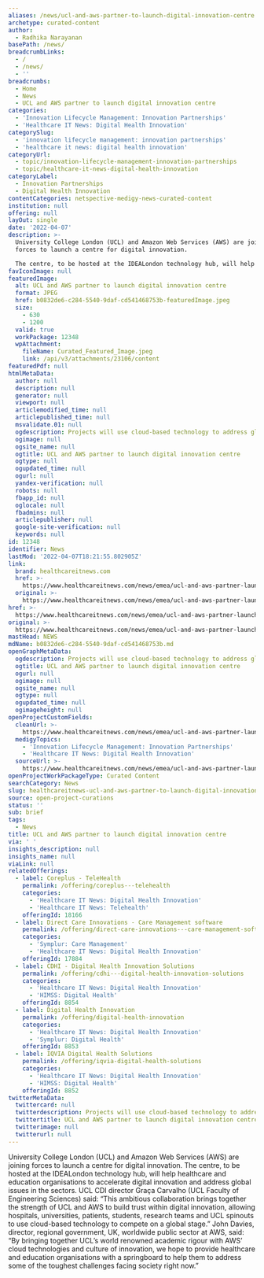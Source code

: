```yaml
---
aliases: /news/ucl-and-aws-partner-to-launch-digital-innovation-centre
archetype: curated-content
author:
  - Radhika Narayanan
basePath: /news/
breadcrumbLinks:
  - /
  - /news/
  - ''
breadcrumbs:
  - Home
  - News
  - UCL and AWS partner to launch digital innovation centre
categories:
  - 'Innovation Lifecycle Management: Innovation Partnerships'
  - 'Healthcare IT News: Digital Health Innovation'
categorySlug:
  - 'innovation lifecycle management: innovation partnerships'
  - 'healthcare it news: digital health innovation'
categoryUrl:
  - topic/innovation-lifecycle-management-innovation-partnerships
  - topic/healthcare-it-news-digital-health-innovation
categoryLabel:
  - Innovation Partnerships
  - Digital Health Innovation
contentCategories: netspective-medigy-news-curated-content
institution: null
offering: null
layOut: single
date: '2022-04-07'
description: >-
  University College London (UCL) and Amazon Web Services (AWS) are joining
  forces to launch a centre for digital innovation.

  The centre, to be hosted at the IDEALondon technology hub, will help healthc
favIconImage: null
featuredImage:
  alt: UCL and AWS partner to launch digital innovation centre
  format: JPEG
  href: b0832de6-c284-5540-9daf-cd541468753b-featuredImage.jpeg
  size:
    - 630
    - 1200
  valid: true
  workPackage: 12348
  wpAttachment:
    fileName: Curated_Featured_Image.jpeg
    link: /api/v3/attachments/23106/content
featuredPdf: null
htmlMetaData:
  author: null
  description: null
  generator: null
  viewport: null
  articlemodified_time: null
  articlepublished_time: null
  msvalidate.01: null
  ogdescription: Projects will use cloud-based technology to address global health issues.
  ogimage: null
  ogsite_name: null
  ogtitle: UCL and AWS partner to launch digital innovation centre
  ogtype: null
  ogupdated_time: null
  ogurl: null
  yandex-verification: null
  robots: null
  fbapp_id: null
  oglocale: null
  fbadmins: null
  articlepublisher: null
  google-site-verification: null
  keywords: null
id: 12348
identifier: News
lastMod: '2022-04-07T18:21:55.802905Z'
link:
  brand: healthcareitnews.com
  href: >-
    https://www.healthcareitnews.com/news/emea/ucl-and-aws-partner-launch-digital-innovation-centre
  original: >-
    https://www.healthcareitnews.com/news/emea/ucl-and-aws-partner-launch-digital-innovation-centre
href: >-
  https://www.healthcareitnews.com/news/emea/ucl-and-aws-partner-launch-digital-innovation-centre
original: >-
  https://www.healthcareitnews.com/news/emea/ucl-and-aws-partner-launch-digital-innovation-centre
mastHead: NEWS
mdName: b0832de6-c284-5540-9daf-cd541468753b.md
openGraphMetaData:
  ogdescription: Projects will use cloud-based technology to address global health issues.
  ogtitle: UCL and AWS partner to launch digital innovation centre
  ogurl: null
  ogimage: null
  ogsite_name: null
  ogtype: null
  ogupdated_time: null
  ogimageheight: null
openProjectCustomFields:
  cleanUrl: >-
    https://www.healthcareitnews.com/news/emea/ucl-and-aws-partner-launch-digital-innovation-centre
  medigyTopics:
    - 'Innovation Lifecycle Management: Innovation Partnerships'
    - 'Healthcare IT News: Digital Health Innovation'
  sourceUrl: >-
    https://www.healthcareitnews.com/news/emea/ucl-and-aws-partner-launch-digital-innovation-centre
openProjectWorkPackageType: Curated Content
searchCategory: News
slug: healthcareitnews-ucl-and-aws-partner-to-launch-digital-innovation-centre
source: open-project-curations
status: ''
sub: brief
tags:
  - News
title: UCL and AWS partner to launch digital innovation centre
via: ' '
insights_description: null
insights_name: null
viaLink: null
relatedOfferings:
  - label: Coreplus - TeleHealth
    permalink: /offering/coreplus---telehealth
    categories:
      - 'Healthcare IT News: Digital Health Innovation'
      - 'Healthcare IT News: Telehealth'
    offeringId: 18166
  - label: Direct Care Innovations - Care Management software
    permalink: /offering/direct-care-innovations---care-management-software
    categories:
      - 'Symplur: Care Management'
      - 'Healthcare IT News: Digital Health Innovation'
    offeringId: 17884
  - label: CDHI - Digital Health Innovation Solutions
    permalink: /offering/cdhi---digital-health-innovation-solutions
    categories:
      - 'Healthcare IT News: Digital Health Innovation'
      - 'HIMSS: Digital Health'
    offeringId: 8854
  - label: Digital Health Innovation
    permalink: /offering/digital-health-innovation
    categories:
      - 'Healthcare IT News: Digital Health Innovation'
      - 'Symplur: Digital Health'
    offeringId: 8853
  - label: IQVIA Digital Health Solutions
    permalink: /offering/iqvia-digital-health-solutions
    categories:
      - 'Healthcare IT News: Digital Health Innovation'
      - 'HIMSS: Digital Health'
    offeringId: 8852
twitterMetaData:
  twittercard: null
  twitterdescription: Projects will use cloud-based technology to address global health issues.
  twittertitle: UCL and AWS partner to launch digital innovation centre
  twitterimage: null
  twitterurl: null
---
```

<p>University College London (UCL) and Amazon Web Services (AWS) are joining forces to launch a centre for digital innovation.
The centre, to be hosted at the IDEALondon technology hub, will help healthcare and education organisations to accelerate digital innovation and address global issues in the sectors.
UCL CDI director Graça Carvalho (UCL Faculty of Engineering Sciences) said: “This ambitious collaboration brings together the strength of UCL and AWS to build trust within digital innovation, allowing hospitals, universities, patients, students, research teams and UCL spinouts to use cloud-based technology to compete on a global stage.”
John Davies, director, regional government, UK, worldwide public sector at AWS, said: “By bringing together UCL’s world renowned academic rigour with AWS’ cloud technologies and culture of innovation, we hope to provide healthcare and education organisations with a springboard to help them to address some of the toughest challenges facing society right now.”</p>